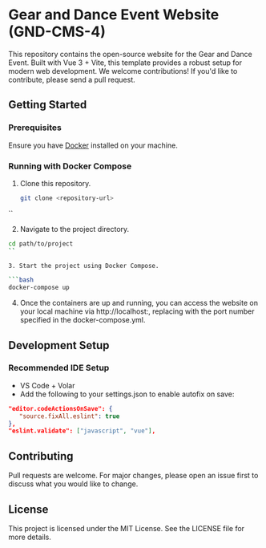 # Gear and Dance Event Website (GND-CMS-4)

This repository contains the open-source website for the Gear and Dance Event. Built with Vue 3 + Vite, this template provides a robust setup for modern web development. We welcome contributions! If you'd like to contribute, please send a pull request.

## Getting Started

### Prerequisites

Ensure you have [Docker](https://www.docker.com/get-started) installed on your machine.

### Running with Docker Compose

1. Clone this repository.

   ```bash
   git clone <repository-url>
  ``
  
2. Navigate to the project directory.

  ```bash
  cd path/to/project
  ``

3. Start the project using Docker Compose.

  ```bash
  docker-compose up
  ```

4. Once the containers are up and running, you can access the website on your local machine via http://localhost:<your-port>, replacing <your-port> with the port number specified in the docker-compose.yml.

## Development Setup
### Recommended IDE Setup
- VS Code + Volar
- Add the following to your settings.json to enable autofix on save:
```json
"editor.codeActionsOnSave": {
   "source.fixAll.eslint": true
},
"eslint.validate": ["javascript", "vue"],
```
## Contributing
Pull requests are welcome. For major changes, please open an issue first to discuss what you would like to change.

## License
This project is licensed under the MIT License. See the LICENSE file for more details.
